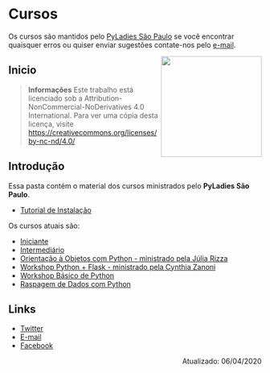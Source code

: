 # Cursos

Os cursos são mantidos pelo [PyLadies São Paulo](https://www.facebook.com/PyLadiesSP/) se você encontrar quaisquer erros ou quiser enviar sugestões contate-nos pelo [e-mail](mailto:saopaulo@pyladies.com).

<img align="right" src="https://scontent.fcgh10-1.fna.fbcdn.net/v/t1.0-0/p370x247/11988189_1473361722968282_3137472536378790528_n.jpg?_nc_cat=103&_nc_sid=85a577&_nc_ohc=T0x83eeiEjcAX_AfygA&_nc_ht=scontent.fcgh10-1.fna&_nc_tp=6&oh=1fdb4758e97cb61b9271ba4b7d7f2872&oe=5EB1ED7D" width="200">

## Inicio

> **Informações** Este trabalho está licenciado sob a Attribution-NonCommercial-NoDerivatives 4.0 International. Para ver uma cópia desta licença, visite https://creativecommons.org/licenses/by-nc-nd/4.0/

## Introdução

Essa pasta contém o material dos cursos ministrados pelo **PyLadies São Paulo**.


- [Tutorial de Instalação](https://github.com/davinyvidal/Cursos/blob/master/Slides_InstallPython_v2.pdf)

Os cursos atuais são:
- [Iniciante](https://github.com/PyLadiesSP/Cursos/tree/master/Iniciante)
- [Intermediário](https://github.com/PyLadiesSP/Cursos/tree/master/Intermedi%C3%A1rio%20I)
- [Orientação à Objetos com Python - ministrado pela Júlia Rizza](https://github.com/PyLadiesSP/Cursos/tree/master/Intermedi%C3%A1rio%20II)
- [Workshop Python + Flask - ministrado pela Cynthia Zanoni](http://www.slideshare.net/cynthiazanoni/mini-workshop-flask)
- [Workshop Básico de Python](https://github.com/PyLadiesSP/Cursos/blob/master/Workshops/Workshop_PyLadiesSP.pdf)
- [Raspagem de Dados com Python](https://github.com/PyLadiesSP/Cursos/blob/master/Workshops/Raspagem%20de%20dados_PyLadiesSP.pdf)


## Links

* [Twitter](https://twitter.com/pyladiessp)
* [E-mail](mailto:saopaulo@pyladies.com)
* [Facebook](https://www.facebook.com/PyLadiesSP/)

<p align="right">
Atualizado: 06/04/2020
</p>

